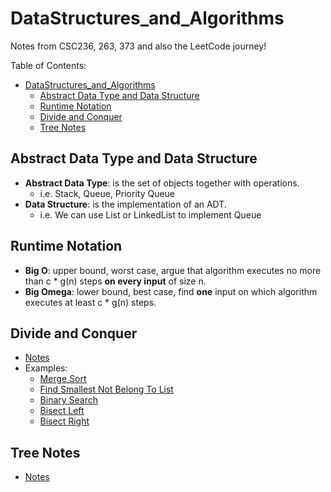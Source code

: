 # DataStructures_and_Algorithms
Notes from CSC236, 263, 373 and also the LeetCode journey!

Table of Contents:
- [DataStructures_and_Algorithms](#datastructures_and_algorithms)
  - [Abstract Data Type and Data Structure](#abstract-data-type-and-data-structure)
  - [Runtime Notation](#runtime-notation)
  - [Divide and Conquer](#divide-and-conquer)
  - [Tree Notes](#tree-notes)

## Abstract Data Type and Data Structure
- **Abstract Data Type**: is the set of objects together with operations.
  - i.e. Stack, Queue, Priority Queue
- **Data Structure**: is the implementation of an ADT.
  - i.e. We can use List or LinkedList to implement Queue

## Runtime Notation
- **Big O**: upper bound, worst case, argue that algorithm executes no more than c * g(n) steps **on every input** of size n.
- **Big Omega**: lower bound, best case, find **one** input on which algorithm executes at least c * g(n) steps.

## Divide and Conquer
- [Notes](./divide_and_conquer/notes.md)
- Examples:
    - [Merge Sort](./divide_and_conquer/merge_sort/description.md)
    - [Find Smallest Not Belong To List](./divide_and_conquer/find_smallest_not_belong/description.md)
    - [Binary Search](./divide_and_conquer/binary_search/description.md)
    - [Bisect Left](./divide_and_conquer/bisect_left/description.md)
    - [Bisect Right](./divide_and_conquer/bisect_right/description.md)
  
## Tree Notes
- [Notes](./tree/notes.md)

